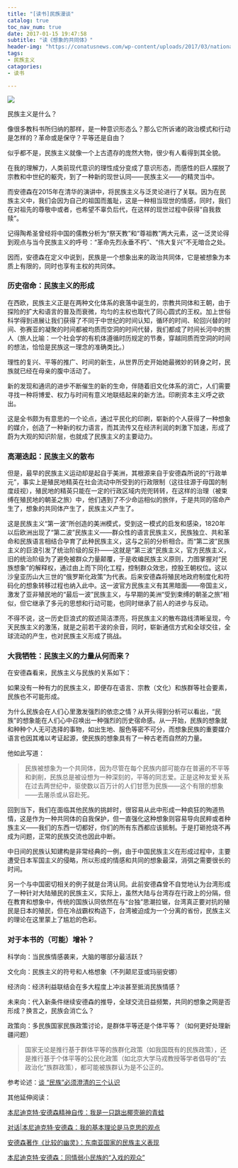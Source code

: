 ```yaml
---
title: "[读书]民族漫谈"
catalog: true
toc_nav_num: true
date: 2017-01-15 19:47:58
subtitle: "读《想象的共同体》"
header-img: "https://conatusnews.com/wp-content/uploads/2017/03/nationalism_pop_stars.jpg"
tags:
- 民族主义
catagories:
- 读书

---
```


![](https://i.imgur.com/SIVE4y6.jpg)

民族主义是什么？

像很多教科书所归纳的那样，是一种意识形态么？那么它所诉诸的政治模式和行动是怎样的？革命或是保守？平等还是自由？

似乎都不是，民族主义就像一个上古遗存的庞然大物，很少有人看得到其全貌。

在我的理解力，人类前现代意识的理性成分变成了意识形态，而感性的巨人摆脱了宗教和中世纪的躯壳，到了一种新的现世认同——民族主义——的精灵当中。

而安德森在2015年在清华的演讲中，将民族主义与泛灵论进行了关联。因为在民族主义中，我们会因为自己的祖国而羞耻，这是一种相当现世的情感，同时，我们在对祖先的尊敬中或者，也希望不辜负后代，在这样的现世过程中获得“自我救赎”。

记得陶希圣曾经将中国的儒教分析为“祭天教”和“尊祖教”两大元素，这一泛灵论得到观点与当今民族主义的呼号：“革命先烈永垂不朽”、“伟大复兴”不无暗合之处。

因而，安德森在定义中说到，民族是一个想象出来的政治共同体，它是被想象为本质上有限的，同时也享有主权的共同体。

### 历史宿命：民族主义的形成

在西欧，民族主义正是在两种文化体系的衰落中诞生的，宗教共同体和王朝，由于探险的扩大和语言的普及而衰微，均匀的主权也取代了同心圆式的王权。加上世俗科学得到进展让我们获得了不同于中世纪的时间认知，循环的时间、轮回兴替的时间、弥赛亚的凝聚的时间都被均质而空洞的时间代替，我们都成了时间长河中的旅人（旅人比喻：一个社会学的有机体遵循时历规定的节奏，穿越同质而空洞的时间的想法，恰恰是民族这一理念的准确类比。）

理性的复兴、平等的推广、时间的新生，从世界历史开始她最微妙的转身之时，民族就已经在母亲的腹中活动了。

新的发现和通讯的进步不断催生的新的生命，伴随着旧文化体系的消亡，人们需要寻找一种将博爱、权力与时间有意义地联结起来的新方法。印刷资本主义呼之欲出。

这是全书颇为有意思的一个论点，通过平民化的印刷，崭新的个人获得了一种想象的媒介，创造了一种新的权力语言，而其流传又在经济利润的刺激下加速，形成了蔚为大观的知识阶层，也就成了民族主义的主要动力。

### 高潮迭起：民族主义的散布

但是，最早的民族主义运动却是起自于美洲，其根源来自于安德森所说的“行政单元”，事实上是殖民地精英在社会流动中所受到的行政限制（这往往源于母国的制度歧视），殖民地的精英只能在一定的行政区域内兜兜转转，在这样的治理（被束缚在殖民地的朝圣之旅）中，他们遇到了不少命运相似的旅伴，于是共同的宿命产生了，想象的共同体产生了，民族主义产生了。

这是民族主义“第一波”所创造的美洲模式，受到这一模式的启发和感染，1820年以后欧洲出现了“第二波”民族主义——群众性的语言民族主义，民族独立、共和革命和民族语言相结合孕育了此种民族主义，这与之前的分析相合。而“第二波”民族主义的巨浪引发了统治阶级的反扑——这就是“第三波”民族主义，官方民族主义，旧的统治阶级为了避免被群众力量颠覆，于是收编民族主义原则，力图掌握对“民族想象”的解释权，通过由上而下同化工程，控制群众效忠，控股王朝权位。这以沙皇亚历山大三世的“俄罗斯化政策”为代表。后来安德森将殖民地政府制度化和符码化的想象转移过程也纳入此中。这一波官方民族主义有其黑暗面——帝国主义，激发了亚非殖民地的“最后一波”民族主义，与早期的美洲“受到束缚的朝圣之旅”相似，但它继承了多元的思想和行动可能，也同时继承了前人的进步与反动。

不得不说，这一历史巨浪式的叙述简洁漂亮，将民族主义的散布路线清晰呈现，今天民族主义的激荡，就是之前若干波的余音，同时，崭新通信方式和全球交往，全球流动的产生，也对民族主义形成了挑战。

### 大我牺牲：民族主义的力量从何而来？

在安德森看来，民族主义与民族的关系如下：

如果没有一种有力的民族主义，即便存在语言、宗教（文化）和族群等社会要素，民族也不可能形成。

为什么民族会在人们心里激发强烈的依恋之情？从开头得到分析可以看出，“民族”的想象能在人们心中召唤出一种强烈的历史宿命感。从一开始，民族的想象就和种种个人无可选择的事物，如出生地、服色等密不可分，而想象民族的重要媒介语言也因其难以考证起源，使民族的想象具有了一种古老而自然的力量。

他如此写道：

> 民族被想象为一个共同体，因为尽管在每个民族内部可能存在普遍的不平等和剥削，民族总是被设想为一种深刻的，平等的同志爱。正是这种友爱关系在过去两世纪中，驱使数以百万计的人们甘愿为民族——这个有限的想象——去屠杀或从容赴死。

回到当下，我们在面临其他民族的挑衅时，很容易从此中形成一种疯狂的殉道热情，这是作为一种共同体的自我保护，但一直强化这种想象则容易导向民粹或者种族主义——我们的东西一切都好，你们的所有东西都应该抵制。于是打砸抢烧不再成为问题，正常的民族交流也因此中断。

中日间的民族认知建构是非常经典的一例，由于中国民族主义在形成过程中，主要遭受日本军国主义的侵略，所以形成的情感和共同的想象最深，消弭之需要很长的时间。

另一个与中国密切相关的例子就是台湾认同。此前安德森曾不自觉地认为台湾形成了一种针对大陆殖民的民族主义，实际上，虽然大陆与台湾存在行政上的分隔，但在教育和想象中，传统的国族认同依然在与“台独”思潮拉锯，台湾真正要对抗的殖民是日本的殖民，但在冷战霸权构造下，台湾被迫成为一个分离的省份，民族主义的理论在这里蒙上了尴尬的色彩。

### 对于本书的（可能）增补？

科学向：当民族情感袭来，大脑的哪部分最活跃？

文化向：民族主义的符号和人格想象（不列颠尼亚或玛丽安娜）

经济向：经济利益联结会在多大程度上冲淡甚至抵消民族情感？

未来向：代入新条件继续安德森的推导，全球交流日益频繁，共同的想象之网是否形成？换言之，民族会消亡么？

政策向：多民族国家民族政策讨论，是群体平等还是个体平等？（如何更好处理新疆问题）

> 国家无论是推行基于群体平等的族群化政策（如我国既有的民族政策），还是推行基于个体平等的公民化政策（如北京大学马戎教授等学者倡导的“去政治化”族群政策），都可能被族群认为是不公正的。

参考论述：[谈 “民族”必须澄清的三个认识](http://www.thepaper.cn/newsDetail_forward_1429611)

其他延伸阅读：

[本尼迪克特·安德森精神自传：我是一只跳出椰壳碗的青蛙](http://www.thepaper.cn/newsDetail_forward_1410578)

[对话|本尼迪克特·安德森：我的基本理论是马克思的观点](http://www.thepaper.cn/newsDetail_forward_1408395)

[安德森著作《比较的幽灵》：东南亚国家的民族主义表现](http://www.thepaper.cn/newsDetail_forward_1408394)

[本尼迪克特·安德森：同情弱小民族的“入戏的观众”](http://www.thepaper.cn/newsDetail_forward_1408369)

